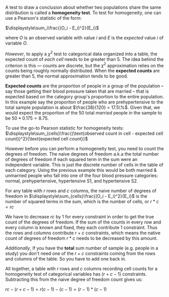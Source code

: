 A test to draw a conclusion about whether two populations share the same distribution is called a **homogeneity test**. To test for homogeneity, one can use a Pearson's statistic of the form:

$\displaystyle\sum_i\frac{(O_i - E_i)^2}{E_i}$

where $O$ is an observed variable with value $i$ and $E$ is the _expected_ value $i$ of variable $O$.

_However_, to apply a $\chi^2$ test to categorical data organized into a table, the expected count of _each cell_ needs to be greater than 5. The idea behind the criterion is this — counts are discrete, but the $\chi^2$ approximation relies on the counts being roughly normally distributed. When the **expected counts** are greater than 5, the normal approximation tends to be good.

**Expected counts** are the proportion of people in a group of the population – say those getting their blood pressure taken that are married – that is expected based on the category group's proportion to the entire population. In this example say the proporiton of people who are prehypertensive to the total sample population is about $\frac{38}{120} = 17.5\%$. Given that, we would expect the proportion of the 50 total _married_ people in the sample to be $50 * 0.175 = 8.75$.

To use the go-to Pearson statistic for homogeneity tests:
$\displaystyle\sum_{cells}\frac{(\text{observed count in cell - expected cell count})^2}{\text{expected cell count}}$

However before you can perform a homogeneity test, you need to count the degrees of freedom. The naive degrees of freedom a.k.a the total number of degrees of freedom if each squared term in the sum were an independent variable. This is just the discrete number of cells in the table of each category. Using the previous example this would be both married & unmarried people who fall into one of the four blood pressure categories: normal, prehypertensive, hypertensive S1, and hypertensive S2.

For any table with $r$ rows and $c$ columns, the naive number of degrees of freedom in $\displaystyle\sum_{cells}\frac{(O_i - E_i)^2}{E_i}$ is the number of squared terms in the sum, which is the number of cells, or $r * c = rc$

We have to decrease $rc$ by 1 for every constraint in order to get the true count of the degrees of freedom. If the sum of the counts in every row and every column is known and fixed, they each contribute 1 constraint. Thus the rows and columns contribute $r + c$ constraints, which means the native count of degrees of freedom $r*c$ needs to be decreased by this amount.

_Additionally_, If you have the **total** sum number of sample (e.g. people in a study) you don't need one of the $r + c$ constraints coming from the rows and columns of the table. So you have to add one back in.

All together, a table with $r$ rows and $c$ columns recording cell counts for a homogeneity test of categorical variables has $(r+c−1)$ constraints. Subtracting this from the naive degree of freedom count gives us:

$rc - (r + c - 1) = r(c - 1) - (c - 1) = (r - 1) * (c - 1)$

